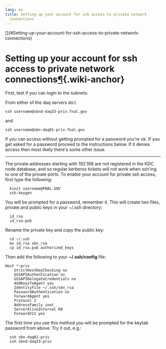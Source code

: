 ```yaml
---
lang: en
title: Setting up your account for ssh access to private network
  connections
---
```


[]{#Setting-up-your-account-for-ssh-access-to-private-network-connections}

Setting up your account for ssh access to private network connections[¶](#Setting-up-your-account-for-ssh-access-to-private-network-connections){.wiki-anchor}
==============================================================================================================================================================

First, test if you can login to the subnets:

From either of the daq servers do:\

    ssh username@sbnd-daq33-priv.fnal.gov

and

    ssh username@sbn-daq01-priv.fnal.gov

If you can access without getting prompted for a password you\'re ok. If
you get asked for a password proceed to the instructions below. If it
denies access then most likely there\'s some other issue.

------------------------------------------------------------------------

The private addresses starting with 192.168 are not registered in the
KDC node database, and so regular kerberos tickets will not work when
ssh\'ing to one of the private ports. To enable your account for private
ssh access, first type the following:

      kinit username@FNAL.GOV
      ssh-keygen

You will be prompted for a password, remember it. This will create two
files, private and public keys in your \~/.ssh directory:

      id_rsa
      id_rsa.pub

Rename the private key and copy the public key:

      cd ~/.ssh
      mv id_rsa sbn_rsa
      cp id_rsa.pub authorized_keys

Then add the following to your **\~/.ssh/config** file:

    Host *-priv
        StrictHostKeyChecking no
        GSSAPIAuthentication no
        GSSAPIDelegateCredentials no
        AddKeysToAgent yes
        IdentityFile ~/.ssh/sbn_rsa
        PasswordAuthentication no
        ForwardAgent yes
        Protocol 2
        AddressFamily inet
        ServerAliveInterval 60
        ForwardX11 yes

The first time you use this method you will be prompted for the keytab
password from above. Try it out, e.g.:

      ssh sbn-daq01-priv
      ssh sbnd-daq33-priv
